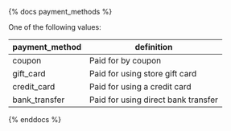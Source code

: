 {% docs payment_methods %}
	
One of the following values: 

| payment_method   | definition                                       |
|------------------|--------------------------------------------------|
| coupon           | Paid for by coupon                               |
| gift_card        | Paid for using store gift card                   |
| credit_card      | Paid for using a credit card                     |
| bank_transfer    | Paid for using direct bank transfer              |

{% enddocs %}